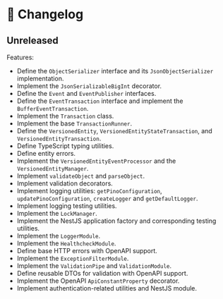 # 🔖 Changelog

## Unreleased

Features:

- Define the `ObjectSerializer` interface and its `JsonObjectSerializer` implementation.
- Implement the `JsonSerializableBigInt` decorator.
- Define the `Event` and `EventPublisher` interfaces.
- Define the `EventTransaction` interface and implement the `BufferEventTransaction`.
- Implement the `Transaction` class.
- Implement the base `TransactionRunner`.
- Define the `VersionedEntity`, `VersionedEntityStateTransaction`, and `VersionedEntityTransaction`.
- Define TypeScript typing utilities.
- Define entity errors.
- Implement the `VersionedEntityEventProcessor` and the `VersionedEntityManager`.
- Implement `validateObject` and `parseObject`.
- Implement validation decorators.
- Implement logging utilities: `getPinoConfiguration`, `updatePinoConfiguration`, `createLogger` and `getDefaultLogger`.
- Implement logging testing utilities.
- Implement the `LockManager`.
- Implement the NestJS application factory and corresponding testing utilities.
- Implement the `LoggerModule`.
- Implement the `HealthcheckModule`.
- Define base HTTP errors with OpenAPI support.
- Implement the `ExceptionFilterModule`.
- Implement the `ValidationPipe` and `ValidationModule`.
- Define reusable DTOs for validation with OpenAPI support.
- Implement the OpenAPI `ApiConstantProperty` decorator.
- Implement authentication-related utilities and NestJS module.
